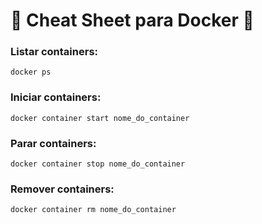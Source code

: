 <div>
  <h1>🐋 Cheat Sheet para Docker 🐋</h1>
</div>

<h3>Listar containers:</h3>

```
docker ps
```

<h3>Iniciar containers:</h3>

```
docker container start nome_do_container 
```

<h3>Parar containers:</h3>

```
docker container stop nome_do_container 
```

<h3>Remover containers:</h3>

```
docker container rm nome_do_container 
```
